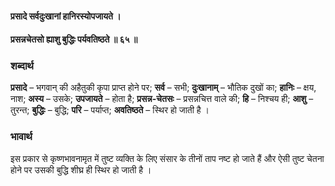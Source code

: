 #### प्रसादे सर्वदुःखानां हानिरस्योपजायते ।
#### प्रसन्नचेतसो ह्याशु बुद्धिः पर्यवतिष्ठते ॥ ६५ ॥

### शब्दार्थ

**प्रसादे** – भगवान् की अहैतुकी कृपा प्राप्त होने पर; **सर्व** – सभी; **दुःखानाम्** – भौतिक दुखों का; **हानिः** – क्षय, नाश; **अस्य** – उसके; **उपजायते** – होता है; **प्रसन्न-चेतसः** – प्रसन्नचित्त वाले की; **हि** – निश्चय ही; **आशु** – तुरन्त; **बुद्धिः** – बुद्धि; **परि** – पर्याप्त; **अवतिष्ठते** – स्थिर हो जाती है ।

### भावार्थ

इस प्रकार से कृष्णभावनामृत में तुष्ट व्यक्ति के लिए संसार के तीनों ताप नष्ट हो जाते हैं और ऐसी तुष्ट चेतना होने पर उसकी बुद्धि शीघ्र ही स्थिर हो जाती है ।